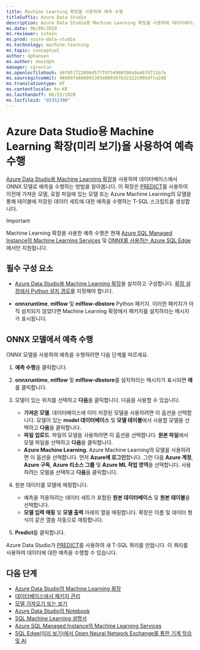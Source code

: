 ```yaml
---
title: Machine Learning 확장을 사용하여 예측 수행
titleSuffix: Azure Data Studio
description: Azure Data Studio용 Machine Learning 확장을 사용하여 데이터베이스에서 ONNX 모델로 예측을 수행하는 방법을 알아봅니다.
ms.date: 06/09/2020
ms.reviewer: sstein
ms.prod: azure-data-studio
ms.technology: machine-learning
ms.topic: conceptual
author: dphansen
ms.author: davidph
manager: cgronlun
ms.openlocfilehash: d4f057722896d577f9754960390a9a46f8711b7e
ms.sourcegitcommit: 48d60fe6b6991303a88936fb32322c005dfca2d8
ms.translationtype: HT
ms.contentlocale: ko-KR
ms.lasthandoff: 06/25/2020
ms.locfileid: "85352390"
---
```

# <a name="make-predictions-with-machine-learning-extension-preview-for-azure-data-studio"></a>Azure Data Studio용 Machine Learning 확장(미리 보기)을 사용하여 예측 수행

[Azure Data Studio용 Machine Learning 확장](machine-learning-extension.md)을 사용하여 데이터베이스에서 ONNX 모델로 예측을 수행하는 방법을 알아봅니다. 이 확장은 [PREDICT](../t-sql/queries/predict-transact-sql.md)를 사용하여 이전에 가져온 모델, 로컬 파일에 있는 모델 또는 Azure Machine Learning의 모델을 통해 테이블에 저장된 데이터 세트에 대한 예측을 수행하는 T-SQL 스크립트를 생성합니다.

> [!IMPORTANT]
> Machine Learning 확장을 사용한 예측 수행은 현재 [Azure SQL Managed Instance의 Machine Learning Services](/azure/azure-sql/managed-instance/machine-learning-services-overview) 및 [ONNX를 사용하는 Azure SQL Edge](/azure/azure-sql-edge/onnx-overview)에서만 지원됩니다.

## <a name="prerequisites"></a>필수 구성 요소

- [Azure Data Studio용 Machine Learning 확장](machine-learning-extension.md)을 설치하고 구성합니다. [확장 설정에서 Python 설치 경로](machine-learning-extension.md#settings)를 지정해야 합니다.

- **onnxruntime**, **mlflow** 및 **mlflow-dbstore** Python 패키지. 이러한 패키지가 아직 설치되지 않았다면 Machine Learning 확장에서 패키지를 설치하라는 메시지가 표시됩니다.

## <a name="make-predictions-from-onnx-model"></a>ONNX 모델에서 예측 수행

ONNX 모델을 사용하여 예측을 수행하려면 다음 단계를 따르세요.

1. **예측 수행**을 클릭합니다.

1. **onnxruntime**, **mlflow** 및 **mlflow-dbstore**를 설치하라는 메시지가 표시되면 **예**를 클릭합니다.

1. 모델이 있는 위치를 선택하고 **다음**을 클릭합니다. 다음을 사용할 수 있습니다.
    - **가져온 모델**. 데이터베이스에 이미 저장된 모델을 사용하려면 이 옵션을 선택합니다. 모델이 있는 **model 데이터베이스** 및 **모델 테이블**에서 사용할 모델을 선택하고 **다음**을 클릭합니다.
    - **파일 업로드**. 파일의 모델을 사용하려면 이 옵션을 선택합니다. **원본 파일**에서 모델 파일을 선택하고 **다음**을 클릭합니다.
    - **Azure Machine Learning**. Azure Machine Learning의 모델을 사용하려면 이 옵션을 선택합니다. 먼저 **Azure에 로그인**합니다. 그런 다음 **Azure 계정**, **Azure 구독**, **Azure 리소스 그룹** 및 **Azure ML 작업 영역**을 선택합니다. 사용하려는 모델을 선택하고 **다음**을 클릭합니다.

1. 원본 데이터를 모델에 매핑합니다.
    - 예측을 적용하려는 데이터 세트가 포함된 **원본 데이터베이스** 및 **원본 테이블**을 선택합니다.
    - **모델 입력 매핑** 및 **모델 출력** 아래의 열을 매핑합니다. 확장은 이름 및 데이터 형식이 같은 열을 자동으로 매핑합니다.

1. **Predict**를 클릭합니다.

Azure Data Studio가 [PREDICT](../t-sql/queries/predict-transact-sql.md)를 사용하여 새 T-SQL 쿼리를 만듭니다. 이 쿼리를 사용하여 데이터에 대한 예측을 수행할 수 있습니다.

## <a name="next-steps"></a>다음 단계

- [Azure Data Studio의 Machine Learning 확장](machine-learning-extension.md)
- [데이터베이스에서 패키지 관리](machine-learning-extension-manage-packages.md)
- [모델 가져오기 또는 보기](machine-learning-extension-import-view-models.md)
- [Azure Data Studio의 Notebook](notebooks-guidance.md)
- [SQL Machine Learning 설명서](../machine-learning/index.yml)
- [Azure SQL Managed Instance의 Machine Learning Services](/azure/azure-sql/managed-instance/machine-learning-services-overview)
- [SQL Edge(미리 보기)에서 Open Neural Network Exchange를 통한 기계 학습 및 AI](/azure/azure-sql-edge/onnx-overview)
